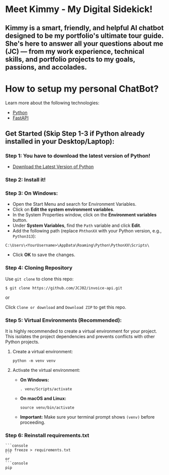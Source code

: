 # Meet Kimmy - My Digital Sidekick!

## Kimmy is a smart, friendly, and helpful AI chatbot designed to be my portfolio's ultimate tour guide. She's here to answer all your questions about me (JC) — from my work experience, technical skills, and portfolio projects to my goals, passions, and accolades.

# How to setup my personal ChatBot?

Learn more about the following technologies:
- [Python](https://www.python.org/)
- [FastAPI](https://fastapi.tiangolo.com/)

## Get Started (Skip Step 1-3 if Python already installed in your Desktop/Laptop):
### Step 1: You have to download the latest version of Python!
- [Download the Latest Version of Python](https://www.python.org/downloads/)

### Step 2: Install it!

### Step 3: On Windows:
- Open the Start Menu and search for Environment Variables.
- Click on <strong>Edit the system environment variables</strong>.
- In the System Properties window, click on the <strong>Environment variables</strong> button.
- Under <strong>System Variables</strong>, find the `Path` variable and click <strong>Edit</strong>.
- Add the following path (replace `PhthonXX` with your Python version, e.g., `Python313`):

```console
C:\Users\<YourUsername>\AppData\Roaming\Python\PythonXX\Scripts\
```

- Click <strong>OK</strong> to save the changes.

### Step 4: Cloning Repository
Use `git clone` to clone this repo:

```console
$ git clone https://github.com/JCJ02/invoice-api.git
```

or

Click `Clone or download` and `Download ZIP` to get this repo.

### Step 5: Virtual Environments (Recommended):

It is highly recommended to create a virtual environment for your project. This isolates the project dependencies and prevents conflicts with other Python projects.

1.  Create a virtual environment:

    ```console
    python -m venv venv
    ```

2.  Activate the virtual environment:

    * **On Windows:**

        ```console
        . venv/Scripts/activate
        ```

    * **On macOS and Linux:**

        ```console
        source venv/bin/activate
        ```

    * **Important:** Make sure your terminal prompt shows `(venv)` before proceeding.

### Step 6: Reinstall requirements.txt

    ```console
    pip freeze > requirements.txt
    ```
    or
    ```console
    pip 
